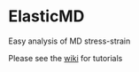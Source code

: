 # ElasticMD
Easy analysis of MD stress-strain 

Please see the [wiki](https://github.com/wapisani/ElasticMD/wiki) for tutorials
